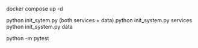 docker compose up -d

python init_sytem.py (both services + data)
python init_system.py services
python init_system.py data

python -m pytest